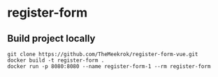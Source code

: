 # register-form

## Build project locally
```
git clone https://github.com/TheMeekrok/register-form-vue.git 
docker build -t register-form .
docker run -p 8080:8080 --name register-form-1 --rm register-form
```
